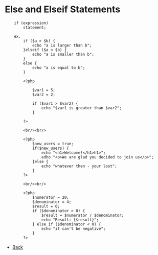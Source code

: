 # Else and Elseif Statements

		if (expression)
			statement;

		ex.
			if ($a > $b) {
				echo "a is larger than b";	
			}elseif ($a < $b) {
				echo "a is smaller than b";
			} 
			else {
				echo "a is equal to b";
			}

			<?php
			
				$var1 = 5;
				$var2 = 2;

				if ($var1 > $var2) {
					echo "$var1 is greater than $var2";
				}

			?>

			<br/><br/>

			<?php
				$new_users = true;
				if($new_users) {
					echo "<h1>Welcome!</h1>h1>";
					edho "<p>We are glad you decided to join us</p>";
				}else {
					echo "whatever then - your lost";
				}
			?>	
			
			<br/><br/>

			<?php
				$numerator = 20;
				$denominator = 4;
				$result = 0;
				if ($denominator > 0) {
					$result = $numerator / $denominator;
					echo "Result: {$result}";
				} else if ($denominator < 0) {
					echo "it can't be negative";
				}
			?>



*   [Back](https://github.com/stefan22/phpIntro)
